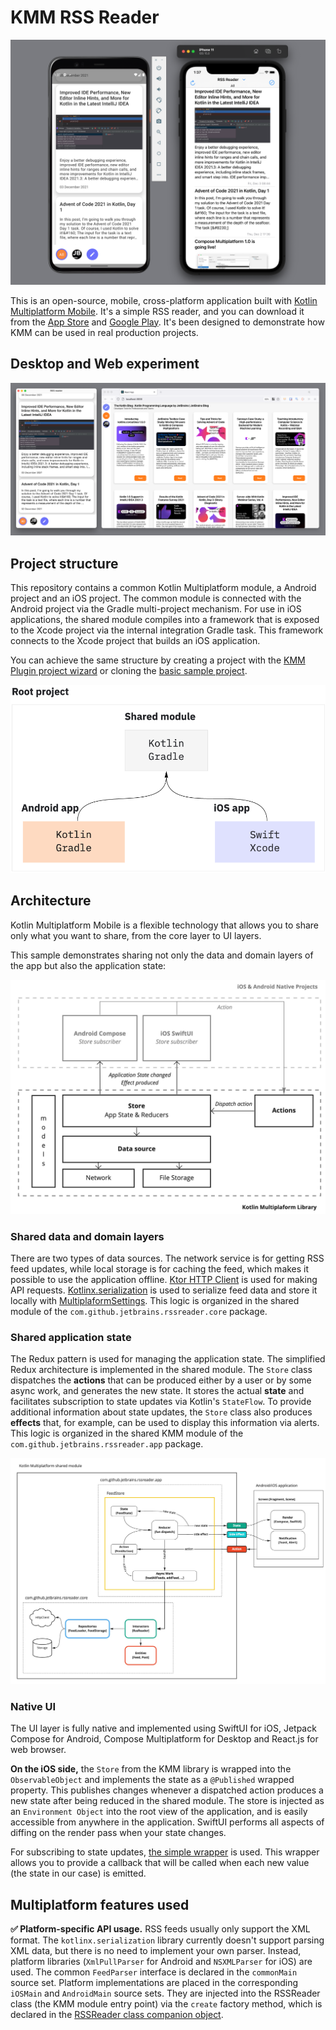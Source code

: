 # KMM RSS Reader

<img src="https://github.com/ROHAN0011/GDG-New-Delhi-KMM-Workshop/blob/bf446a6049a1d9684817f2e2ef185c8f4b5a9036/ios+android.png"/>  

This is an open-source, mobile, cross-platform application built
with [Kotlin Multiplatform Mobile](https://kotlinlang.org/lp/mobile/). It's a simple RSS reader, and
you can download it from the [App Store](https://apps.apple.com/ru/app/kmm-rss-reader/id1563922264)
and [Google Play](https://play.google.com/store/apps/details?id=com.github.jetbrains.rssreader.androidApp).
It's been designed to demonstrate how KMM can be used in real production projects.

## Desktop and Web experiment

<img src="https://github.com/ROHAN0011/GDG-New-Delhi-KMM-Workshop/blob/06d30cc8205ec3949f930722bc9cf96f9fb80374/desktop+web.png"/>

## Project structure

This repository contains a common Kotlin Multiplatform module, a Android project
and an iOS project. The common module is connected with the Android project via the
Gradle multi-project mechanism. For use in iOS applications, the shared module compiles into a
framework that is exposed to the Xcode project via the internal integration Gradle task. This
framework connects to the Xcode project that builds an iOS application.

You can achieve the same structure by creating a project with
the [KMM Plugin project wizard](https://plugins.jetbrains.com/plugin/14936-kotlin-multiplatform-mobile)
or cloning the [basic sample project](https://github.com/Kotlin/kmm-sample/).

<img src="https://github.com/ROHAN0011/GDG-New-Delhi-KMM-Workshop/blob/c046cd14de8300c05c4132f8b1a6497709e03b6f/basic-structure.png"/>

## Architecture

Kotlin Multiplatform Mobile is a flexible technology that allows you to share only what you want to
share, from the core layer to UI layers.

This sample demonstrates sharing not only the data and domain layers of the app but also the
application state:

<img src="https://github.com/ROHAN0011/GDG-New-Delhi-KMM-Workshop/blob/144aa557d1d980523abff4e16807bdd23fca579d/top-level-arch.jpeg"/>

### Shared data and domain layers

There are two types of data sources. The network service is for getting RSS feed updates, while
local storage is for caching the feed, which makes it possible to use the application
offline. [Ktor HTTP Client](https://ktor.io/docs/client.html) is used for making API
requests. [Kotlinx.serialization](https://github.com/Kotlin/kotlinx.serialization) is used to
serialize feed data and store it locally
with [MultiplaformSettings](https://github.com/russhwolf/multiplatform-settings). This logic is
organized in the shared module of the `com.github.jetbrains.rssreader.core` package.

### Shared application state

The Redux pattern is used for managing the application state. The simplified Redux architecture is
implemented in the shared module. The `Store` class dispatches the **actions** that can be produced
either by a user or by some async work, and generates the new state. It stores the actual **state**
and facilitates subscription to state updates via Kotlin's `StateFlow`. To provide additional
information about state updates, the `Store` class also produces **effects** that, for example, can
be used to display this information via alerts. This logic is organized in the shared KMM module of
the `com.github.jetbrains.rssreader.app` package.

<img src="https://github.com/ROHAN0011/GDG-New-Delhi-KMM-Workshop/blob/2706bb45d5a9c3e78f57cd191a6550257b4ac000/arch-details.jpg"/>

### Native UI

The UI layer is fully native and implemented using SwiftUI for iOS, Jetpack Compose for Android,
Compose Multiplatform for Desktop and React.js for web browser.

**On the iOS side,** the `Store` from the KMM library is wrapped into the `ObservableObject` and
implements the state as a `@Published` wrapped property. This publishes changes whenever a
dispatched action produces a new state after being reduced in the shared module. The store is
injected as an `Environment Object` into the root view of the application, and is easily accessible
from anywhere in the application. SwiftUI performs all aspects of diffing on the render pass when
your state changes.

For subscribing to state
updates, [the simple wrapper](https://github.com/Kotlin/kmm-production-sample/blob/master/shared/src/iosMain/kotlin/com/github/jetbrains/rssreader/core/CFlow.kt)
is used. This wrapper allows you to provide a callback that will be called when each new value (the
state in our case) is emitted.

## Multiplatform features used

**✅ Platform-specific API usage.** RSS feeds usually only support the XML format.
The `kotlinx.serialization` library currently doesn't support parsing XML data, but there is no need
to implement your own parser. Instead, platform libraries (`XmlPullParser` for
Android and `NSXMLParser` for iOS) are used. The common `FeedParser` interface
is declared in the `commonMain` source set. Platform implementations are placed in the
corresponding `iOSMain` and `AndroidMain` source sets. They are injected into the
RSSReader class (the KMM module entry point) via the `create` factory method, which is declared in
the [RSSReader class companion object](https://github.com/Kotlin/kmm-production-sample/blob/master/shared/src/androidMain/kotlin/com/github/jetbrains/rssreader/core/RssReader.kt).
